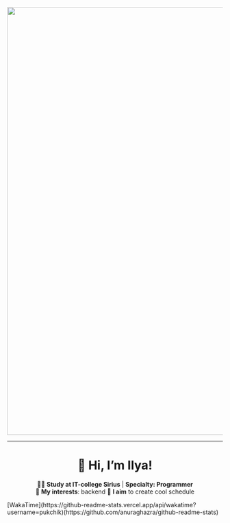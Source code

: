 
<div id="header" align="center">
  <img src="https://i.giphy.com/media/v1.Y2lkPTc5MGI3NjExNGhxOThpNnVmb2UybmZ3ZWF0NWU4M2wwdmQ0bzQ0ODNvbWp3ajRkMCZlcD12MV9pbnRlcm5hbF9naWZfYnlfaWQmY3Q9Zw/4knozU8q9AXvpod9qy/giphy.gif" width="1000"/>
</div>


---

<div align="center">

# 👋 Hi, I’m Ilya!  
👨‍💻 **Study at IT-college Sirius** | **Specialty: Programmer**  
🚀 **My interests**: backend 
🎯 **I aim** to create cool schedule

</div>
[WakaTime](https://github-readme-stats.vercel.app/api/wakatime?username=pukchik)(https://github.com/anuraghazra/github-readme-stats)
</div>

